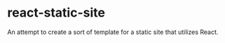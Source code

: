 # react-static-site

An attempt to create a sort of template for a static site that utilizes React.
